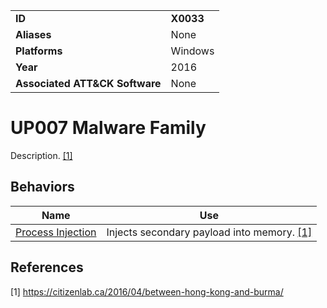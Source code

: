 |||
|---|---|
|**ID**|**X0033**|
|**Aliases**|None|
|**Platforms**|Windows|
|**Year**|2016|
|**Associated ATT&CK Software**|None|


UP007 Malware Family
====================
Description. [[1]](#1)

Behaviors
---------
|Name|Use|
|---|---|
|[Process Injection](https://github.com/MBCProject/mbc-markdown/blob/master/defense-evasion/process-inject.md)|Injects secondary payload into memory. [[1]](#1)|

References
----------
<a name="1">[1]</a> https://citizenlab.ca/2016/04/between-hong-kong-and-burma/
